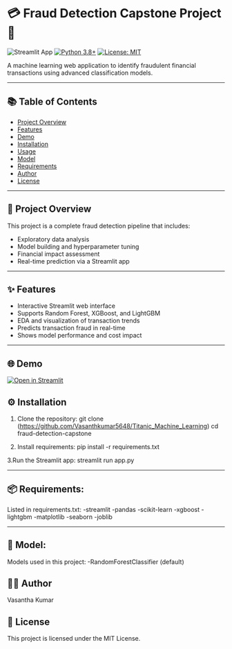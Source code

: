 # 💳 Fraud Detection Capstone Project 🚀

![Streamlit App](https://static.streamlit.io/badges/streamlit_badge_black_white.svg)
[![Python 3.8+](https://img.shields.io/badge/python-3.8+-blue.svg)](https://www.python.org/downloads/)
[![License: MIT](https://img.shields.io/badge/License-MIT-yellow.svg)](https://opensource.org/licenses/MIT)

A machine learning web application to identify fraudulent financial transactions using advanced classification models.

---

## 📚 Table of Contents

- [Project Overview](#project-overview)
- [Features](#features)
- [Demo](#demo)
- [Installation](#installation)
- [Usage](#usage)
- [Model](#model)
- [Requirements](#requirements)
- [Author](#author)
- [License](#license)

---

## 🧠 Project Overview

This project is a complete fraud detection pipeline that includes:

- Exploratory data analysis
- Model building and hyperparameter tuning
- Financial impact assessment
- Real-time prediction via a Streamlit app

---

## ✨ Features

- Interactive Streamlit web interface
- Supports Random Forest, XGBoost, and LightGBM
- EDA and visualization of transaction trends
- Predicts transaction fraud in real-time
- Shows model performance and cost impact

---

## 🌐 Demo

[![Open in Streamlit](https://static.streamlit.io/badges/streamlit_badge_black_white.svg)](https://frauddetectionapp1234.streamlit.app/)  


## ⚙️ Installation
1. Clone the repository:
git clone (https://github.com/Vasanthkumar5648/Titanic_Machine_Learning)
cd fraud-detection-capstone

2. Install requirements:
pip install -r requirements.txt

3.Run the Streamlit app:
streamlit run app.py

-----

## 📦 Requirements:
Listed in requirements.txt:
-streamlit
-pandas
-scikit-learn
-xgboost
-lightgbm
-matplotlib
-seaborn
-joblib

----
## 🧪 Model:
Models used in this project:
-RandomForestClassifier (default)

## 👨‍💻  Author
Vasantha Kumar
## 📄 License
This project is licensed under the MIT License.
